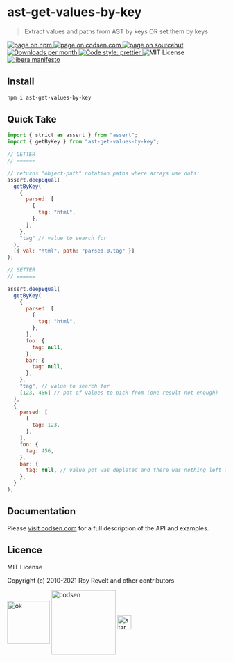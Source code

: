 # ast-get-values-by-key

> Extract values and paths from AST by keys OR set them by keys

<div class="package-badges">
  <a href="https://www.npmjs.com/package/ast-get-values-by-key" rel="nofollow noreferrer noopener">
    <img src="https://img.shields.io/badge/-npm-blue?style=flat-square" alt="page on npm">
  </a>
  <a href="https://codsen.com/os/ast-get-values-by-key" rel="nofollow noreferrer noopener">
    <img src="https://img.shields.io/badge/-codsen-blue?style=flat-square" alt="page on codsen.com">
  </a>
  <a href="https://git.sr.ht/~royston/codsen/tree/master/packages/ast-get-values-by-key" rel="nofollow noreferrer noopener">
    <img src="https://img.shields.io/badge/-sourcehut-blue?style=flat-square" alt="page on sourcehut">
  </a>
  <a href="https://npmcharts.com/compare/ast-get-values-by-key?interval=30" rel="nofollow noreferrer noopener" target="_blank">
    <img src="https://img.shields.io/npm/dm/ast-get-values-by-key.svg?style=flat-square" alt="Downloads per month">
  </a>
  <a href="https://prettier.io" rel="nofollow noreferrer noopener" target="_blank">
    <img src="https://img.shields.io/badge/code_style-prettier-brightgreen.svg?style=flat-square" alt="Code style: prettier">
  </a>
  <img src="https://img.shields.io/badge/licence-MIT-brightgreen.svg?style=flat-square" alt="MIT License">
  <a href="https://liberamanifesto.com" rel="nofollow noreferrer noopener" target="_blank">
    <img src="https://img.shields.io/badge/libera-manifesto-lightgrey.svg?style=flat-square" alt="libera manifesto">
  </a>
</div>

## Install

```bash
npm i ast-get-values-by-key
```

## Quick Take

```js
import { strict as assert } from "assert";
import { getByKey } from "ast-get-values-by-key";

// GETTER
// ======

// returns "object-path" notation paths where arrays use dots:
assert.deepEqual(
  getByKey(
    {
      parsed: [
        {
          tag: "html",
        },
      ],
    },
    "tag" // value to search for
  ),
  [{ val: "html", path: "parsed.0.tag" }]
);

// SETTER
// ======

assert.deepEqual(
  getByKey(
    {
      parsed: [
        {
          tag: "html",
        },
      ],
      foo: {
        tag: null,
      },
      bar: {
        tag: null,
      },
    },
    "tag", // value to search for
    [123, 456] // pot of values to pick from (one result not enough)
  ),
  {
    parsed: [
      {
        tag: 123,
      },
    ],
    foo: {
      tag: 456,
    },
    bar: {
      tag: null, // value pot was depleted and there was nothing left to put here
    },
  }
);
```

## Documentation

Please [visit codsen.com](https://codsen.com/os/ast-get-values-by-key/) for a full description of the API and examples.

## Licence

MIT License

Copyright (c) 2010-2021 Roy Revelt and other contributors


<img src="https://codsen.com/images/png-codsen-ok.png" width="98" alt="ok" align="center"> <img src="https://codsen.com/images/png-codsen-1.png" width="148" alt="codsen" align="center"> <img src="https://codsen.com/images/png-codsen-star-small.png" width="32" alt="star" align="center">

